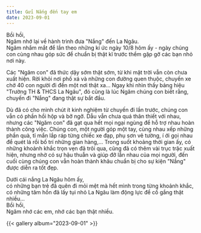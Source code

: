 ```yaml
---
title: Gửi Nắng đến tay em
date: 2023-09-01
---
```


Bồi hồi,  
Ngăm nhớ lại về hành trình đưa "Nắng" đến La Ngâu.  
Ngăm nhắm mắt để lần theo những kí ức ngày 10/8 hôm ấy - ngày chúng con cùng nhau góp sức để chuẩn bị thật kĩ trước thềm gặp gỡ các bạn nhỏ nơi này.

Các "Ngăm con" đã thức dậy sớm thật sớm, từ khi mặt trời vẫn còn chưa xuất hiện. Rời khỏi nơi phố xá và những con đường quen thuộc, chuyến xe chở 40 con người đi đến một nơi thật xa... Ngay khi nhìn thấy bảng hiệu "Trường TH & THCS La Ngâu", đó cũng là lúc Ngăm chúng con biết rằng, chuyến đi "Nắng" đang thật sự bắt đầu.

Dù đã có cho mình chút ít kinh nghiệm từ chuyến đi lần trước, chúng con vẫn có phần hồi hộp và bỡ ngỡ. Dẫu vẫn chưa quá thân thiết với nhau, nhưng các "Ngăm con" đã gạt qua hết mọi ngại ngùng để hỗ trợ nhau hoàn thành công việc. Chúng con, một người góp một tay, cùng nhau xếp những phần quà, tỉ mẩn lắp ráp từng chiếc xe đạp, phụ sơn vẽ tường, í ới gọi nhau để quét lá rồi bố trí những gian hàng,... Trong suốt khoảng thời gian ấy, có những khoảnh khắc trọn vẹn đã trôi qua, cũng đã có thêm vài trục trặc xuất hiện, nhưng nhờ có sự hậu thuẫn và giúp đỡ lẫn nhau của mọi người, đến cuối cùng chúng con vẫn hoàn thành khâu chuẩn bị cho sự kiện "Nắng" được diễn ra tốt đẹp.

Dưới cái nắng La Ngâu hôm ấy,  
có những bạn trẻ đã quên đi mỏi mệt mà hết mình trong từng khoảnh khắc,  
có những tâm hồn đã lấy tụi nhỏ La Ngâu làm động lực để cố gắng thật nhiều...  
Bồi hồi,  
Ngăm nhớ các em, nhớ các bạn thật nhiều.

{{< gallery album="2023-09-01" >}}
